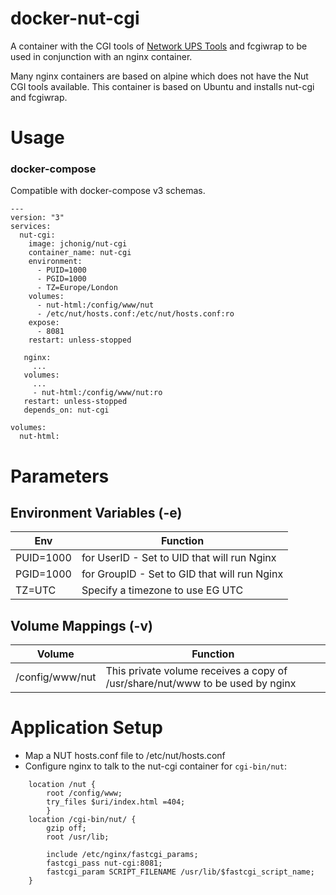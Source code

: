 # docker-nut-cgi
A container with the CGI tools of [Network UPS
Tools](https://networkupstools.org) and fcgiwrap to be used in
conjunction with an nginx container.

Many nginx containers are based on alpine which does not have the Nut
CGI tools available.  This container is based on Ubuntu and installs
nut-cgi and fcgiwrap.

# Usage

### docker-compose

Compatible with docker-compose v3 schemas.

```
---
version: "3"
services:
  nut-cgi:
    image: jchonig/nut-cgi
    container_name: nut-cgi
    environment:
      - PUID=1000
      - PGID=1000
      - TZ=Europe/London
    volumes:
	  - nut-html:/config/www/nut
      - /etc/nut/hosts.conf:/etc/nut/hosts.conf:ro
	expose:
	  - 8081
    restart: unless-stopped

   nginx:
     ...
   volumes:
     ...
	 - nut-html:/config/www/nut:ro
   restart: unless-stopped
   depends_on: nut-cgi

volumes:
  nut-html:
```

# Parameters

## Environment Variables (-e)

| Env       | Function                                     |
| ---       | --------                                     |
| PUID=1000 | for UserID - Set to UID that will run Nginx  |
| PGID=1000 | for GroupID - Set to GID that will run Nginx |
| TZ=UTC    | Specify a timezone to use EG UTC             |

## Volume Mappings (-v)

| Volume          | Function                                                                      |
| ------          | --------                                                                      |
| /config/www/nut | This private volume receives a copy of /usr/share/nut/www to be used by nginx |

# Application Setup

  + Map a NUT hosts.conf file to /etc/nut/hosts.conf
  + Configure nginx to talk to the nut-cgi container for
    `cgi-bin/nut`:

```
    location /nut {
		root /config/www;
		try_files $uri/index.html =404;
        }
	location /cgi-bin/nut/ {
		gzip off;
		root /usr/lib;

		include /etc/nginx/fastcgi_params;
		fastcgi_pass nut-cgi:8081;
		fastcgi_param SCRIPT_FILENAME /usr/lib/$fastcgi_script_name;
	}
```
